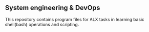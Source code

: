 ## System engineering & DevOps

This repository contains program files for ALX tasks in learning basic shell(bash) operations and scripting.
